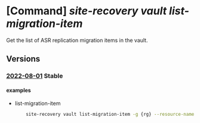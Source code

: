 # [Command] _site-recovery vault list-migration-item_

Get the list of ASR replication migration items in the vault.

## Versions

### [2022-08-01](/Resources/mgmt-plane/L3N1YnNjcmlwdGlvbnMve30vcmVzb3VyY2Vncm91cHMve30vcHJvdmlkZXJzL21pY3Jvc29mdC5yZWNvdmVyeXNlcnZpY2VzL3ZhdWx0cy97fS9yZXBsaWNhdGlvbm1pZ3JhdGlvbml0ZW1z/2022-08-01.xml) **Stable**

<!-- mgmt-plane /subscriptions/{}/resourcegroups/{}/providers/microsoft.recoveryservices/vaults/{}/replicationmigrationitems 2022-08-01 -->

#### examples

- list-migration-item
    ```bash
        site-recovery vault list-migration-item -g {rg} --resource-name {vault_name}
    ```
